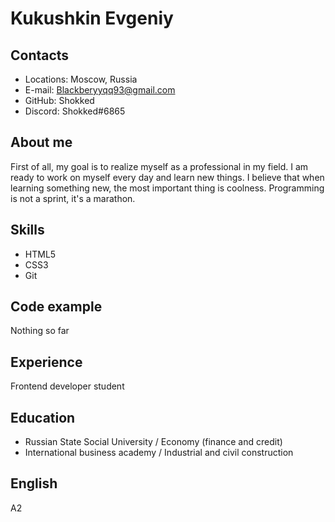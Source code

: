 # **Kukushkin Evgeniy**

## **Contacts**

- Locations: Moscow, Russia
- E-mail: Blackberyyqq93@gmail.com
- GitHub: Shokked
- Discord: Shokked#6865

## **About me**

First of all, my goal is to realize myself as a professional in my field. I am ready to work on myself every day and learn new things.
I believe that when learning something new, the most important thing is coolness.
Programming is not a sprint, it's a marathon.

## **Skills**

- HTML5
- CSS3
- Git

## **Code example**

Nothing so far

## **Experience**

Frontend developer student

## **Education**

- Russian State Social University / Economy (finance and credit)
- International business academy / Industrial and civil construction

## English

А2
